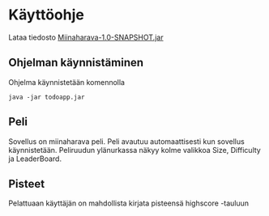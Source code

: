 # Käyttöohje

Lataa tiedosto [Miinaharava-1.0-SNAPSHOT.jar](https://github.com/ssuihko/ot-harjoitustyo/releases/tag/viikko6)


## Ohjelman käynnistäminen

Ohjelma käynnistetään komennolla 

```
java -jar todoapp.jar
```

## Peli

Sovellus on miinaharava peli. Peli avautuu automaattisesti kun sovellus käynnistetään. Peliruudun ylänurkassa näkyy kolme valikkoa Size, Difficulty ja LeaderBoard. 



## Pisteet

Pelattuaan käyttäjän on mahdollista kirjata pisteensä highscore -tauluun

